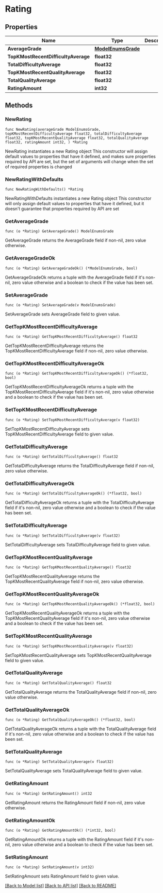 # Rating

## Properties

Name | Type | Description | Notes
------------ | ------------- | ------------- | -------------
**AverageGrade** | [**ModelEnumsGrade**](EnumsGrade.md) |  | 
**TopKMostRecentDifficultyAverage** | **float32** |  | 
**TotalDifficultyAverage** | **float32** |  | 
**TopKMostRecentQualityAverage** | **float32** |  | 
**TotalQualityAverage** | **float32** |  | 
**RatingAmount** | **int32** |  | 

## Methods

### NewRating

`func NewRating(averageGrade ModelEnumsGrade, topKMostRecentDifficultyAverage float32, totalDifficultyAverage float32, topKMostRecentQualityAverage float32, totalQualityAverage float32, ratingAmount int32, ) *Rating`

NewRating instantiates a new Rating object
This constructor will assign default values to properties that have it defined,
and makes sure properties required by API are set, but the set of arguments
will change when the set of required properties is changed

### NewRatingWithDefaults

`func NewRatingWithDefaults() *Rating`

NewRatingWithDefaults instantiates a new Rating object
This constructor will only assign default values to properties that have it defined,
but it doesn't guarantee that properties required by API are set

### GetAverageGrade

`func (o *Rating) GetAverageGrade() ModelEnumsGrade`

GetAverageGrade returns the AverageGrade field if non-nil, zero value otherwise.

### GetAverageGradeOk

`func (o *Rating) GetAverageGradeOk() (*ModelEnumsGrade, bool)`

GetAverageGradeOk returns a tuple with the AverageGrade field if it's non-nil, zero value otherwise
and a boolean to check if the value has been set.

### SetAverageGrade

`func (o *Rating) SetAverageGrade(v ModelEnumsGrade)`

SetAverageGrade sets AverageGrade field to given value.


### GetTopKMostRecentDifficultyAverage

`func (o *Rating) GetTopKMostRecentDifficultyAverage() float32`

GetTopKMostRecentDifficultyAverage returns the TopKMostRecentDifficultyAverage field if non-nil, zero value otherwise.

### GetTopKMostRecentDifficultyAverageOk

`func (o *Rating) GetTopKMostRecentDifficultyAverageOk() (*float32, bool)`

GetTopKMostRecentDifficultyAverageOk returns a tuple with the TopKMostRecentDifficultyAverage field if it's non-nil, zero value otherwise
and a boolean to check if the value has been set.

### SetTopKMostRecentDifficultyAverage

`func (o *Rating) SetTopKMostRecentDifficultyAverage(v float32)`

SetTopKMostRecentDifficultyAverage sets TopKMostRecentDifficultyAverage field to given value.


### GetTotalDifficultyAverage

`func (o *Rating) GetTotalDifficultyAverage() float32`

GetTotalDifficultyAverage returns the TotalDifficultyAverage field if non-nil, zero value otherwise.

### GetTotalDifficultyAverageOk

`func (o *Rating) GetTotalDifficultyAverageOk() (*float32, bool)`

GetTotalDifficultyAverageOk returns a tuple with the TotalDifficultyAverage field if it's non-nil, zero value otherwise
and a boolean to check if the value has been set.

### SetTotalDifficultyAverage

`func (o *Rating) SetTotalDifficultyAverage(v float32)`

SetTotalDifficultyAverage sets TotalDifficultyAverage field to given value.


### GetTopKMostRecentQualityAverage

`func (o *Rating) GetTopKMostRecentQualityAverage() float32`

GetTopKMostRecentQualityAverage returns the TopKMostRecentQualityAverage field if non-nil, zero value otherwise.

### GetTopKMostRecentQualityAverageOk

`func (o *Rating) GetTopKMostRecentQualityAverageOk() (*float32, bool)`

GetTopKMostRecentQualityAverageOk returns a tuple with the TopKMostRecentQualityAverage field if it's non-nil, zero value otherwise
and a boolean to check if the value has been set.

### SetTopKMostRecentQualityAverage

`func (o *Rating) SetTopKMostRecentQualityAverage(v float32)`

SetTopKMostRecentQualityAverage sets TopKMostRecentQualityAverage field to given value.


### GetTotalQualityAverage

`func (o *Rating) GetTotalQualityAverage() float32`

GetTotalQualityAverage returns the TotalQualityAverage field if non-nil, zero value otherwise.

### GetTotalQualityAverageOk

`func (o *Rating) GetTotalQualityAverageOk() (*float32, bool)`

GetTotalQualityAverageOk returns a tuple with the TotalQualityAverage field if it's non-nil, zero value otherwise
and a boolean to check if the value has been set.

### SetTotalQualityAverage

`func (o *Rating) SetTotalQualityAverage(v float32)`

SetTotalQualityAverage sets TotalQualityAverage field to given value.


### GetRatingAmount

`func (o *Rating) GetRatingAmount() int32`

GetRatingAmount returns the RatingAmount field if non-nil, zero value otherwise.

### GetRatingAmountOk

`func (o *Rating) GetRatingAmountOk() (*int32, bool)`

GetRatingAmountOk returns a tuple with the RatingAmount field if it's non-nil, zero value otherwise
and a boolean to check if the value has been set.

### SetRatingAmount

`func (o *Rating) SetRatingAmount(v int32)`

SetRatingAmount sets RatingAmount field to given value.



[[Back to Model list]](../README.md#documentation-for-models) [[Back to API list]](../README.md#documentation-for-api-endpoints) [[Back to README]](../README.md)


